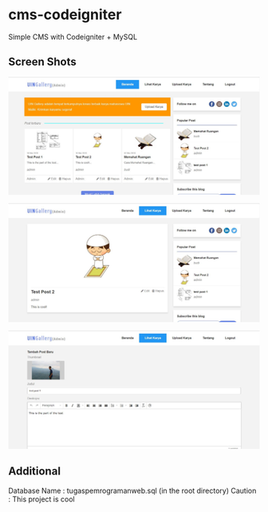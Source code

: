 # cms-codeigniter
Simple CMS with Codeigniter + MySQL

## Screen Shots

![Homepage](https://raw.githubusercontent.com/alfari16/cms-codeigniter/master/ss/home.jpg)

![Content Detail](https://raw.githubusercontent.com/alfari16/cms-codeigniter/master/ss/detail.JPG)

![Upload](https://raw.githubusercontent.com/alfari16/cms-codeigniter/master/ss/post.JPG)

## Additional
Database Name : tugaspemrogramanweb.sql (in the root directory)
Caution : This project is cool